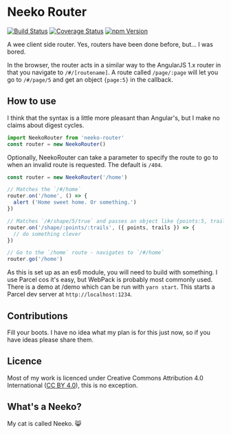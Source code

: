 # Neeko Router

[![Build Status](https://img.shields.io/travis/underscoredotspace/neeko-router.svg?style=flat-square)](https://travis-ci.org/underscoredotspace/neeko-router) [![Coverage Status](https://img.shields.io/coveralls/github/underscoredotspace/neeko-router.svg?style=flat-square)](https://coveralls.io/github/underscoredotspace/neeko-router?branch=master) [![npm Version](https://img.shields.io/npm/v/neeko-router.svg?style=flat-square)](https://www.npmjs.com/package/neeko-router)

A wee client side router. Yes, routers have been done before, but... I was bored. 

In the browser, the router acts in a similar way to the AngularJS 1.x router in that you navigate to `/#/[routename]`. A route called `/page/:page` will let you go to `/#/page/5` and get an object `{page:5}` in the callback. 


## How to use

I think that the syntax is a little more pleasant than Angular's, but I make no claims about digest cycles. 

```javascript
import NeekoRouter from 'neeko-router'
const router = new NeekoRouter()
```

Optionally, NeekoRouter can take a parameter to specify the route to go to when an invalid route is requested. The default is `/404`. 

```javascript
const router = new NeekoRouter('/home')
```

```javascript
// Matches the `/#/home`
router.on('/home', () => {
  alert ('Home sweet home. Or something.')
})
```

```javascript
// Matches `/#/shape/5/true` and passes an object like {points:5, trails:true} to the callback
router.on('/shape/:points/:trails', ({ points, trails }) => {
  // do something clever
})
```

```javascript
// Go to the `/home` route - navigates to `/#/home`
router.go('/home')
```

As this is set up as an es6 module, you will need to build with something. I use Parcel cos it's easy, but WebPack is probably most commonly used. There is a demo at /demo which can be run with `yarn start`. This starts a Parcel dev server at `http://localhost:1234`. 


## Contributions

Fill your boots. I have no idea what my plan is for this just now, so if you have ideas please share them. 

## Licence

Most of my work is licenced under Creative Commons Attribution 4.0 International ([CC BY 4.0](https://creativecommons.org/licenses/by/4.0/)), this is no exception. 

## What's a Neeko? 

My cat is called Neeko. 😸